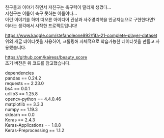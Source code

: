 친구들과 이야기 하면서 저친구는 축구력이 딸리게 생겼다...  
저친구는 이름이 축구 못하는 이름이다...  
이런 이야기를 하며 떠오른 아이디어 관상과 사주명리학을 인공지능으로 구현한다면?  
이라는 생각에서 시작한 프로젝트입니다!  

https://www.kaggle.com/stefanoleone992/fifa-21-complete-player-dataset  
위의 캐글 데이터셋을 사용하여, 크롤링해 자체적으로 학습가능한 데이터셋을 만들고 사용했습니다.

https://github.com/kairess/beauty_score  
초기 버전은 위 코드를 참고했습니다.  

dependencies  
pandas == 0.24.2  
requests == 2.23.0  
bs4 == 0.0.1  
urllib3 == 1.25.8  
opencv-python == 4.4.0.46  
matplotlib == 3.3.3  
numpy == 1.19.3  
sklearn == 0.0  
Keras == 2.4.3  
Keras-Applications == 1.0.8  
Keras-Preprocessing == 1.1.2  
 
